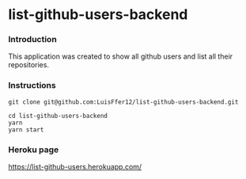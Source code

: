 # list-github-users-backend

### Introduction

This application was created to show all github users and list all their repositories.

### Instructions

```
git clone git@github.com:LuisFfer12/list-github-users-backend.git

cd list-github-users-backend
yarn
yarn start
```

### Heroku page
https://list-github-users.herokuapp.com/
